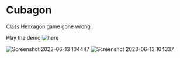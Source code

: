 # Cubagon

Class Hexxagon game gone wrong

Play the demo ![here](https://play.unity.com/mg/other/firstbuild-178)

![Screenshot 2023-06-13 104447](https://github.com/Asari87/Cubagon/assets/105987847/cf2590db-0ef9-4ea2-a0d4-82dd567b620d)
![Screenshot 2023-06-13 104337](https://github.com/Asari87/Cubagon/assets/105987847/0f08139b-cd82-4452-8937-2a63e136e9f6)
